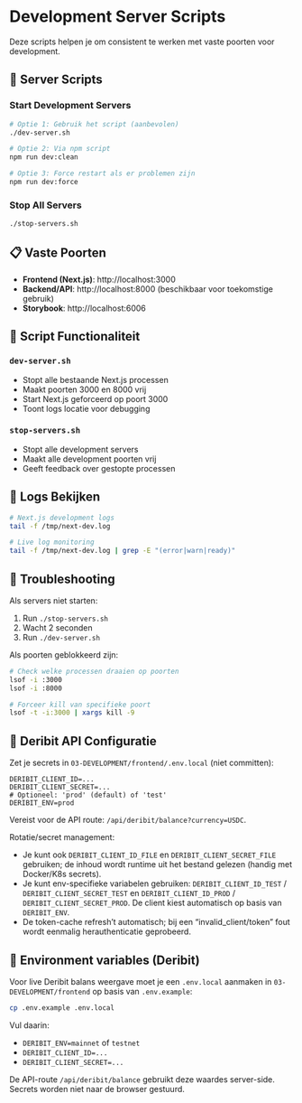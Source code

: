 # Development Server Scripts

Deze scripts helpen je om consistent te werken met vaste poorten voor development.

## 🚀 Server Scripts

### Start Development Servers
```bash
# Optie 1: Gebruik het script (aanbevolen)
./dev-server.sh

# Optie 2: Via npm script
npm run dev:clean

# Optie 3: Force restart als er problemen zijn
npm run dev:force
```

### Stop All Servers
```bash
./stop-servers.sh
```

## 📋 Vaste Poorten

- **Frontend (Next.js)**: http://localhost:3000
- **Backend/API**: http://localhost:8000 (beschikbaar voor toekomstige gebruik)
- **Storybook**: http://localhost:6006

## 🔧 Script Functionaliteit

### `dev-server.sh`
- Stopt alle bestaande Next.js processen
- Maakt poorten 3000 en 8000 vrij
- Start Next.js geforceerd op poort 3000
- Toont logs locatie voor debugging

### `stop-servers.sh`
- Stopt alle development servers
- Maakt alle development poorten vrij
- Geeft feedback over gestopte processen

## 📝 Logs Bekijken

```bash
# Next.js development logs
tail -f /tmp/next-dev.log

# Live log monitoring
tail -f /tmp/next-dev.log | grep -E "(error|warn|ready)"
```

## 🐛 Troubleshooting

Als servers niet starten:
1. Run `./stop-servers.sh`
2. Wacht 2 seconden
3. Run `./dev-server.sh`

Als poorten geblokkeerd zijn:
```bash
# Check welke processen draaien op poorten
lsof -i :3000
lsof -i :8000

# Forceer kill van specifieke poort
lsof -t -i:3000 | xargs kill -9
```

## 🔐 Deribit API Configuratie

Zet je secrets in `03-DEVELOPMENT/frontend/.env.local` (niet committen):

```
DERIBIT_CLIENT_ID=... 
DERIBIT_CLIENT_SECRET=...
# Optioneel: 'prod' (default) of 'test'
DERIBIT_ENV=prod
```

Vereist voor de API route: `/api/deribit/balance?currency=USDC`.

Rotatie/secret management:
- Je kunt ook `DERIBIT_CLIENT_ID_FILE` en `DERIBIT_CLIENT_SECRET_FILE` gebruiken; de inhoud wordt runtime uit het bestand gelezen (handig met Docker/K8s secrets).
- Je kunt env-specifieke variabelen gebruiken: `DERIBIT_CLIENT_ID_TEST` / `DERIBIT_CLIENT_SECRET_TEST` en `DERIBIT_CLIENT_ID_PROD` / `DERIBIT_CLIENT_SECRET_PROD`. De client kiest automatisch op basis van `DERIBIT_ENV`.
- De token-cache refresh’t automatisch; bij een “invalid_client/token” fout wordt eenmalig herauthenticatie geprobeerd.


## 🔐 Environment variables (Deribit)

Voor live Deribit balans weergave moet je een `.env.local` aanmaken in `03-DEVELOPMENT/frontend` op basis van `.env.example`:

```bash
cp .env.example .env.local
```

Vul daarin:

- `DERIBIT_ENV=mainnet` of `testnet`
- `DERIBIT_CLIENT_ID=...`
- `DERIBIT_CLIENT_SECRET=...`

De API-route `/api/deribit/balance` gebruikt deze waardes server-side. Secrets worden niet naar de browser gestuurd.
